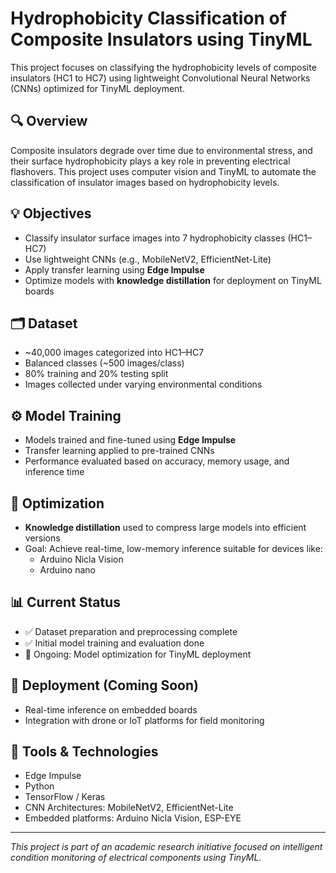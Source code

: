 # Hydrophobicity Classification of Composite Insulators using TinyML

This project focuses on classifying the hydrophobicity levels of composite insulators (HC1 to HC7) using lightweight Convolutional Neural Networks (CNNs) optimized for TinyML deployment.

## 🔍 Overview

Composite insulators degrade over time due to environmental stress, and their surface hydrophobicity plays a key role in preventing electrical flashovers. This project uses computer vision and TinyML to automate the classification of insulator images based on hydrophobicity levels.

## 💡 Objectives

- Classify insulator surface images into 7 hydrophobicity classes (HC1–HC7)
- Use lightweight CNNs (e.g., MobileNetV2, EfficientNet-Lite)
- Apply transfer learning using **Edge Impulse**
- Optimize models with **knowledge distillation** for deployment on TinyML boards

## 🗂 Dataset

- ~40,000 images categorized into HC1–HC7
- Balanced classes (~500 images/class)
- 80% training and 20% testing split
- Images collected under varying environmental conditions

## ⚙️ Model Training

- Models trained and fine-tuned using **Edge Impulse**
- Transfer learning applied to pre-trained CNNs
- Performance evaluated based on accuracy, memory usage, and inference time

## 🔧 Optimization

- **Knowledge distillation** used to compress large models into efficient versions
- Goal: Achieve real-time, low-memory inference suitable for devices like:
  - Arduino Nicla Vision
  - Arduino nano

## 📊 Current Status

- ✅ Dataset preparation and preprocessing complete  
- ✅ Initial model training and evaluation done  
- 🔄 Ongoing: Model optimization for TinyML deployment  

## 🚀 Deployment (Coming Soon)

- Real-time inference on embedded boards
- Integration with drone or IoT platforms for field monitoring

## 📎 Tools & Technologies

- Edge Impulse
- Python
- TensorFlow / Keras
- CNN Architectures: MobileNetV2, EfficientNet-Lite
- Embedded platforms: Arduino Nicla Vision, ESP-EYE



---

*This project is part of an academic research initiative focused on intelligent condition monitoring of electrical components using TinyML.*

